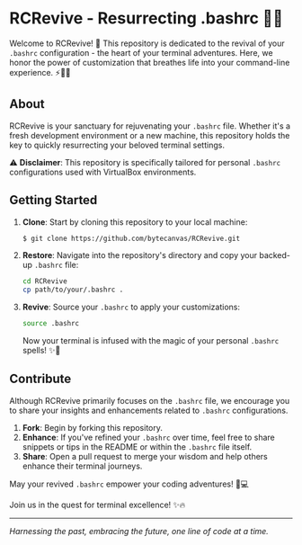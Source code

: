 # RCRevive - Resurrecting .bashrc 📜✨

Welcome to RCRevive! 🌟 This repository is dedicated to the revival of your `.bashrc` configuration - the heart of your terminal adventures. Here, we honor the power of customization that breathes life into your command-line experience. ⚡️🧙‍♂️

## About

RCRevive is your sanctuary for rejuvenating your `.bashrc` file. Whether it's a fresh development environment or a new machine, this repository holds the key to quickly resurrecting your beloved terminal settings.

⚠️ **Disclaimer**: This repository is specifically tailored for personal `.bashrc` configurations used with VirtualBox environments.

## Getting Started

1. **Clone**: Start by cloning this repository to your local machine:
   
   ```sh
   $ git clone https://github.com/bytecanvas/RCRevive.git
   ```

2. **Restore**: Navigate into the repository's directory and copy your backed-up `.bashrc` file:
   
   ```sh
   cd RCRevive
   cp path/to/your/.bashrc .
   ```

3. **Revive**: Source your `.bashrc` to apply your customizations:
   
   ```sh
   source .bashrc
   ```

   Now your terminal is infused with the magic of your personal `.bashrc` spells! ✨🔮

## Contribute

Although RCRevive primarily focuses on the `.bashrc` file, we encourage you to share your insights and enhancements related to `.bashrc` configurations.

1. **Fork**: Begin by forking this repository.
2. **Enhance**: If you've refined your `.bashrc` over time, feel free to share snippets or tips in the README or within the `.bashrc` file itself.
3. **Share**: Open a pull request to merge your wisdom and help others enhance their terminal journeys.

May your revived `.bashrc` empower your coding adventures! 🚀💻

Join us in the quest for terminal excellence! ✨🔥

---

*Harnessing the past, embracing the future, one line of code at a time.*

